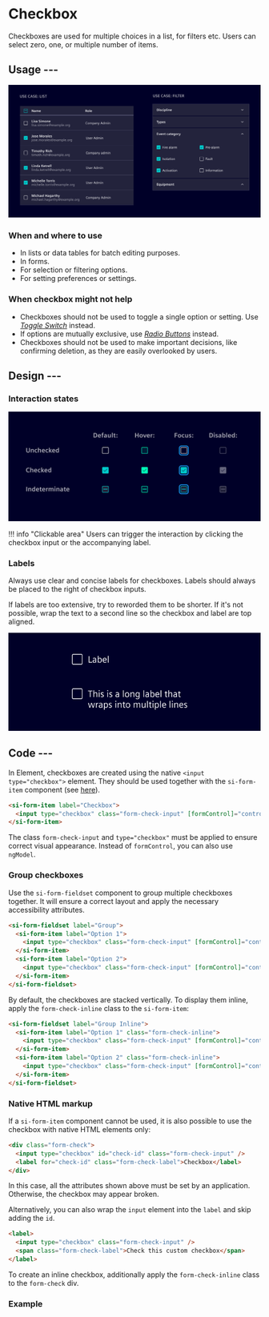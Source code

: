 # Checkbox

Checkboxes are used for multiple choices in a list, for filters etc. Users can
select zero, one, or multiple number of items.

## Usage ---

![Checkbox](images/checkbox-usage.png)

### When and where to use

- In lists or data tables for batch editing purposes.
- In forms.
- For selection or filtering options.
- For setting preferences or settings.

### When checkbox might not help

- Checkboxes should not be used to toggle a single option or setting. Use
  [*Toggle Switch*](switch.md) instead.
- If options are mutually exclusive, use [*Radio Buttons*](radio.md) instead.
- Checkboxes should not be used to make important decisions, like confirming
  deletion, as they are easily overlooked by users.

## Design ---

### Interaction states

![Checkbox States](images/checkbox-states.png)

!!! info "Clickable area"
    Users can trigger the interaction by clicking the checkbox input or the
    accompanying label.

### Labels

Always use clear and concise labels for checkboxes. Labels should always be
placed to the right of checkbox inputs.

If labels are too extensive, try to reworded them to be shorter. If it's not
possible, wrap the text to a second line so the checkbox and label are top
aligned.

![Checkbox Label](images/checkbox-label.png)

## Code ---

In Element, checkboxes are created using the native `<input type="checkbox">` element.
They should be used together with the `si-form-item` component (see [here](forms.md)).

```html
<si-form-item label="Checkbox">
  <input type="checkbox" class="form-check-input" [formControl]="control" />
</si-form-item>
```

The class `form-check-input` and `type="checkbox"` must be applied to ensure correct visual appearance.
Instead of `formControl`, you can also use `ngModel`.

### Group checkboxes

Use the `si-form-fieldset` component to group multiple checkboxes together.
It will ensure a correct layout and apply the necessary accessibility attributes.

```html
<si-form-fieldset label="Group">
  <si-form-item label="Option 1">
    <input type="checkbox" class="form-check-input" [formControl]="control1" />
  </si-form-item>
  <si-form-item label="Option 2">
    <input type="checkbox" class="form-check-input" [formControl]="control2" />
  </si-form-item>
</si-form-fieldset>
```

By default, the checkboxes are stacked vertically.
To display them inline, apply the `form-check-inline` class to the `si-form-item`:

```html
<si-form-fieldset label="Group Inline">
  <si-form-item label="Option 1" class="form-check-inline">
    <input type="checkbox" class="form-check-input" [formControl]="control1" />
  </si-form-item>
  <si-form-item label="Option 2" class="form-check-inline">
    <input type="checkbox" class="form-check-input" [formControl]="control2" />
  </si-form-item>
</si-form-fieldset>
```

### Native HTML markup

If a `si-form-item` component cannot be used, it is also possible to use
the checkbox with native HTML elements only:

```html
<div class="form-check">
  <input type="checkbox" id="check-id" class="form-check-input" />
  <label for="check-id" class="form-check-label">Checkbox</label>
</div>
```

In this case, all the attributes shown above must be set by an application.
Otherwise, the checkbox may appear broken.

Alternatively, you can also wrap the `input` element into the `label` and skip adding the `id`.

```html
<label>
  <input type="checkbox" class="form-check-input" />
  <span class="form-check-label">Check this custom checkbox</span>
</label>
```

To create an inline checkbox, additionally apply the `form-check-inline` class to the `form-check` div.

### Example

<si-docs-component example="custom-form-elements/checkbox" height="550"></si-docs-component>
